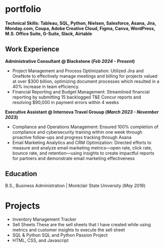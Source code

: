# portfolio

#### Technical Skills:  Tableau, SQL, Python, Nielsen, Salesforce, Asana, Jira, Monday.com, Coupa, Adobe Creative Cloud, Figma, Canva, WordPress, M.S. Office Suite, G-Suite, Slack, Airtable

## Work Experience
**Administrative Consultant @ Blackstone (_Feb 2024 - Present_)**
- Project Management and Process Optimization: Utilized Jira and OneNote to effectively manage meetings and billing for projects valued at over $300 billion, optimizing document processes which resulted in a 40% increase in team efficiency.
- Financial Reporting and Budget Management: Streamlined financial reporting by submitting 15 backlogged T&E Concur reports and resolving $90,000 in payment errors within 4 weeks

**Executive Assistant @ Internova Travel Grouup (_March 2023 - November 2023_)**
- Compliance and Operations Management: Ensured 100% completion of compliance and cybersecurity training within one week through proactive follow-ups and progress tracking through Asana
- Email Marketing Analytics and CRM Optimization: Directed efforts to measure and analyze email marketing metrics—open rate, click rate, bounce rate, and retention—using insights to create impactful reports for partners and demonstrate email marketing effectiveness

## Education	        		
B.S., Business Administration | Montclair State University (_May 2016_)

 # Projects
- Inventory Management Tracker
- Sell Sheets
  These are the sell sheets that I have created while using metrics and customer insights to execute the sell sheet 
- SQL & Python 
  SQL and Python Passion Project 
- HTML, CSS, and Javascript

